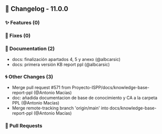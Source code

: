 ## 🚀 Changelog - 11.0.0

### ✨ Features (0)

### 🐛 Fixes (0)

### 📖 Documentation (2)
- docs: finalización apartados 4, 5 y anexo (@albcarsic)
- docs: primera versión KB report ppl (@albcarsic)
### 🌀 Other Changes (3)
- Merge pull request #571 from Proyecto-ISPP/docs/knowledge-base-report-ppl (@Antonio Macías)
- doc: añadida documentacion de base de conocimiento y CA a la carpeta PPL (@Antonio Macías)
- Merge remote-tracking branch 'origin/main' into docs/knowledge-base-report-ppl (@Antonio Macías)
### 🔗 Pull Requests

